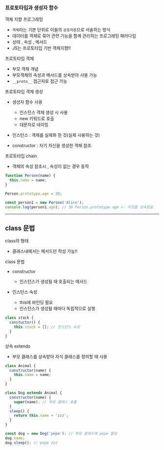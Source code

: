 ### 프로토타입과 생성자 함수

객체 지향 프로그래밍

- `객체`라는 기본 단위로 이들의 `상호작옹`으로 서술하는 방식
- 데이터를 객체로 묶어 관련 기능을 함께 관리하는 프로그래밍 패러다임
- 상태 , 속성 , 메서드
- JS는 프로토타입 기반 객체지향!!

프로토타입 객체

- 부모 객체 개념
- 부모객체의 속성과 메서드를 상속받아 사용 가능
- `__proto__` 접근자로 접근 가능

프로토타입 객체 생성

- 생성자 함수 사용

  - 인스턴스 객체 생성 시 사용
  - new 키워드로 호출
  - 대문자로 네이밍

- 인스턴스 : 객체를 실체화 한 것(실제 사용하는 것)

- constructor : 자기 자신을 생성한 객체 참조

프로토타입 chain

- 객체의 속성 참조시 , 속성이 없는 경우 동작

```js
function Person(name) {
  this.name = name;
}

Person.prototype.age = 30;

const person1 = new Person('Alice');
console.log(person1.age); // 30 Person.prototype.age <- 이것을 상속받음
```

---

## class 문법

class의 형태

- 클래스내에서는 메서드만 작성 가능!!

class 문법

- constructor

  - 인스턴스가 생성될 때 호출되는 메서드

- 인스턴스 속성
  - this에 바인딩 필요
  - 인스턴스가 생성될 때마다 독립적으로 실행

```js
class stack {
  constuctor() {
    this.stack = []; // 인스턴스 속성
  }
}
```

상속 extends

- 부모 클래스를 상속받아 자식 클래스를 정의할 때 사용

```js
class Animal {
  constructor(name) {
    this.name = name;
  }
}

class Dog extends Animal {
  constructor(name) {
    super(name); // 부모 클래스 호출
  }
  sleep() {
    return this.name + 'zzz';
  }
}

const dog = new Dog('pepe'); // 부모 클래스에 pepe 할당
dog.name;
dog.sleep(); // pepe zzz
```
